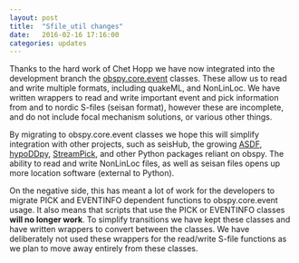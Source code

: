 ```yaml
---
layout: post
title:  "Sfile_util changes"
date:   2016-02-16 17:16:00
categories: updates
---
```

Thanks to the hard work of Chet Hopp we have now integrated into the development
branch the [obspy.core.event](http://docs.obspy.org/master/packages/autogen/obspy.core.event.html) classes.
These allow us to read and write multiple formats, including quakeML, and NonLinLoc.
We have written wrappers to read and write important event and pick information
from and to nordic S-files (seisan format), however these are incomplete, and
do not include focal mechanism solutions, or various other things.

By migrating to obspy.core.event classes we hope this will simplify integration
with other projects, such as seisHub, the growing [ASDF](http://seismic-data.org/),
[hypoDDpy](https://github.com/krischer/hypoDDpy), [StreamPick](https://github.com/calum-chamberlain/StreamPick),
and other Python packages reliant on obspy.  The ability to read and write NonLinLoc
files, as well as seisan files opens up more location software (external to
Python).

On the negative side, this has meant a lot of work for the developers to migrate
PICK and EVENTINFO dependent functions to obspy.core.event usage.  It also means
that scripts that use the PICK or EVENTINFO classes **will no longer work**.  To
simplify transitions we have kept these classes and have written wrappers to
convert between the classes.  We have deliberately not used these wrappers for
the read/write S-file functions as we plan to move away entirely from these
classes.
